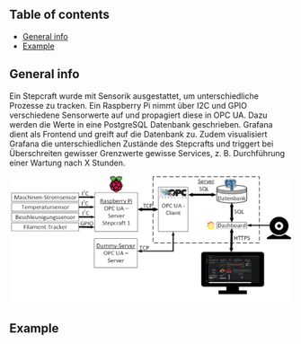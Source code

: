 ## Table of contents
* [General info](#general-info)
* [Example](#Example)


## General info
Ein Stepcraft wurde mit Sensorik ausgestattet, um unterschiedliche Prozesse zu tracken. Ein Raspberry Pi nimmt über I2C und GPIO verschiedene Sensorwerte auf und propagiert diese in OPC UA. Dazu werden die Werte in eine PostgreSQL Datenbank geschrieben. Grafana dient als Frontend und greift auf die Datenbank zu. Zudem visualisiert Grafana die unterschiedlichen Zustände des Stepcrafts und triggert bei Überschreiten gewisser Grenzwerte gewisse Services, z. B. Durchführung einer Wartung nach X Stunden.

<p align="center">
  <img src="https://github.com/tlucky/retrofit_stepcraft/blob/master/images/Gesamtfunktion.png" width="500" title="Gesamtfunktion">
</p>

## Example

